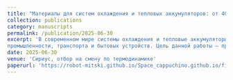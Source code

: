 ```yaml
---
title: "Материалы для систем охлаждения и тепловых аккумуляторов: от 40-х XX века до наших дней"
collection: publications
category: manuscripts
permalink: /publication/2025-06-30
excerpt: 'В современном мире системы охлаждения и тепловые аккумуляторы стали неотъемлемой частью инфраструктуры, обеспечивающей эффективную работу энергетики, 
промышленности, транспорта и бытовых устройств. Цель данной работы — проследить эволюцию материалов для систем охлаждения и тепловых аккумуляторов с 40-х годов XX века до наших дней, выявить ключевые этапы развития и современные тенденции в выборе материалов для повышения эффективности, безопасности и экологичности в их использовании.'
date: 2025-06-30
venue: 'Сириус, отбор на смену по термодинамике'
paperurl: 'https://robot-mitski.github.io/Space_cappuchino.github.io/files/Материалы систем теплоохлаждения, реферат в Сириус.pdf'
---
```


